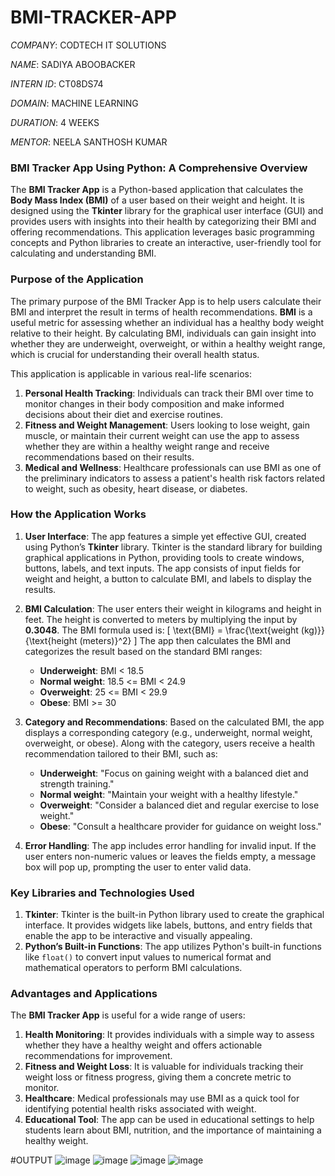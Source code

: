 # BMI-TRACKER-APP
*COMPANY*: CODTECH IT SOLUTIONS

*NAME*: SADIYA ABOOBACKER

*INTERN ID*: CT08DS74

*DOMAIN*: MACHINE LEARNING

*DURATION*: 4 WEEKS

*MENTOR*: NEELA SANTHOSH KUMAR




### BMI Tracker App Using Python: A Comprehensive Overview

The **BMI Tracker App** is a Python-based application that calculates the **Body Mass Index (BMI)** of a user based on their weight and height. It is designed using the **Tkinter** library for the graphical user interface (GUI) and provides users with insights into their health by categorizing their BMI and offering recommendations. This application leverages basic programming concepts and Python libraries to create an interactive, user-friendly tool for calculating and understanding BMI.

### Purpose of the Application

The primary purpose of the BMI Tracker App is to help users calculate their BMI and interpret the result in terms of health recommendations. **BMI** is a useful metric for assessing whether an individual has a healthy body weight relative to their height. By calculating BMI, individuals can gain insight into whether they are underweight, overweight, or within a healthy weight range, which is crucial for understanding their overall health status.

This application is applicable in various real-life scenarios:

1. **Personal Health Tracking**: Individuals can track their BMI over time to monitor changes in their body composition and make informed decisions about their diet and exercise routines.
2. **Fitness and Weight Management**: Users looking to lose weight, gain muscle, or maintain their current weight can use the app to assess whether they are within a healthy weight range and receive recommendations based on their results.
3. **Medical and Wellness**: Healthcare professionals can use BMI as one of the preliminary indicators to assess a patient's health risk factors related to weight, such as obesity, heart disease, or diabetes.

### How the Application Works

1. **User Interface**:
   The app features a simple yet effective GUI, created using Python’s **Tkinter** library. Tkinter is the standard library for building graphical applications in Python, providing tools to create windows, buttons, labels, and text inputs. The app consists of input fields for weight and height, a button to calculate BMI, and labels to display the results.

2. **BMI Calculation**:
   The user enters their weight in kilograms and height in feet. The height is converted to meters by multiplying the input by **0.3048**. The BMI formula used is:
   \[
   \text{BMI} = \frac{\text{weight (kg)}}{\text{height (meters)}^2}
   \]
   The app then calculates the BMI and categorizes the result based on the standard BMI ranges:
   - **Underweight**: BMI < 18.5
   - **Normal weight**: 18.5 <= BMI < 24.9
   - **Overweight**: 25 <= BMI < 29.9
   - **Obese**: BMI >= 30

3. **Category and Recommendations**:
   Based on the calculated BMI, the app displays a corresponding category (e.g., underweight, normal weight, overweight, or obese). Along with the category, users receive a health recommendation tailored to their BMI, such as:
   - **Underweight**: "Focus on gaining weight with a balanced diet and strength training."
   - **Normal weight**: "Maintain your weight with a healthy lifestyle."
   - **Overweight**: "Consider a balanced diet and regular exercise to lose weight."
   - **Obese**: "Consult a healthcare provider for guidance on weight loss."

4. **Error Handling**:
   The app includes error handling for invalid input. If the user enters non-numeric values or leaves the fields empty, a message box will pop up, prompting the user to enter valid data.

### Key Libraries and Technologies Used

1. **Tkinter**: Tkinter is the built-in Python library used to create the graphical interface. It provides widgets like labels, buttons, and entry fields that enable the app to be interactive and visually appealing.
2. **Python’s Built-in Functions**: The app utilizes Python's built-in functions like `float()` to convert input values to numerical format and mathematical operators to perform BMI calculations.

### Advantages and Applications

The **BMI Tracker App** is useful for a wide range of users:

1. **Health Monitoring**: It provides individuals with a simple way to assess whether they have a healthy weight and offers actionable recommendations for improvement.
2. **Fitness and Weight Loss**: It is valuable for individuals tracking their weight loss or fitness progress, giving them a concrete metric to monitor.
3. **Healthcare**: Medical professionals may use BMI as a quick tool for identifying potential health risks associated with weight.
4. **Educational Tool**: The app can be used in educational settings to help students learn about BMI, nutrition, and the importance of maintaining a healthy weight.



#OUTPUT
![image](https://github.com/user-attachments/assets/b3b26b5b-51fb-48ce-bfa9-a80314a4499c)
![image](https://github.com/user-attachments/assets/c7948220-cf4f-47ff-a74a-21f4043d4e58)
![image](https://github.com/user-attachments/assets/28770fb2-06dd-4412-817e-d152c0c4fadc)
![image](https://github.com/user-attachments/assets/f977ecdb-c4b7-41cf-8ea6-dacd9f8c0433)




